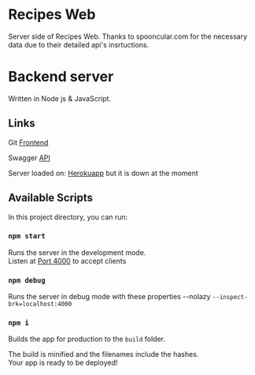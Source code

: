# Recipes Web
Server side of Recipes Web.
Thanks to spooncular.com for the necessary data due to their detailed api's insrtuctions. 

# Backend server 
Written in Node js & JavaScript.

## Links

Git [Frontend](https://github.com/EranToutian/RecipesWeb-Frontend)

Swagger [API](https://app.swaggerhub.com/apis-docs/erantoutian/EatAndRepeat/1.0.0#/Recipe)

Server loaded on: [Herokuapp](https://recipe-server-3-3-daniel-eran.herokuapp.com/) but it is down at the moment


## Available Scripts

In this project directory, you can run:

### `npm start`

Runs the server in the development mode.<br />
Listen at [Port 4000](http://localhost:8080) to accept clients

### `npm debug`

Runs the server in debug mode with these properties --nolazy `--inspect-brk=localhost:4000`


### `npm i`

Builds the app for production to the `build` folder.<br />

The build is minified and the filenames include the hashes.<br />
Your app is ready to be deployed!


